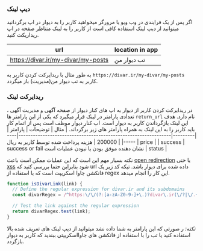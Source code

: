 ### دیپ لینک
اگر پس از یک فرایندی در وب ویو یا مرورگر میخواهید کاربر را به دیوار در اپ برگردانید میتوانید از دیپ لینک استفاده کافی است از کاربر را به لینک متناظر صفحه در اپ ریداریکت کنید.

| url             | location in app |
|-----------------|-----------------|
| https://divar.ir/my-divar/my-posts | تب دیوار من     |

به طور مثال با ریدایرکت کردن کاربر به ‍`https://divar.ir/my-divar/my-posts` کاربر به تب دیوار من(مدیریت) باز میگردد.

### ریدایرکت لینک
در ریدایرکت کردن کاربر از دیوار به اپ های کنار دیوار از صفحه آگهی و مدیریت آگهی ، تعدادی پارامتر در لینک قرار میگیرد که یکی از این پارامتر ها `return_url` نام دارد. هدف این لینک بازگرداندن کاربر به دیوار است. اپ کنار دیوار موظف است پس از اتمام کار باید کاربر را به این لینک به همراه پارامتر های زیر برگرداند.
| مثال    | توضیحات                                                       | پارامتر |
|---------|---------------------------------------------------------------|---------|
| 200000  | هزینه پرداخت شده توسط کاربر به ریال                           | price   |
| success | success or fail نشان دهنده موفق بودن یا نبودن عملیات است | status  |

نکته بسیار مهم این است که این عملیات ممکن است باعث [open redirection](https://learn.snyk.io/lesson/open-redirect/) یا حتی [xss](https://owasp.org/www-community/attacks/xss/)  شود بنابراین حتما بررسی کنید که url داده شده برای دیوار باشد. تیکه کد زیر یک فانکشن جاوا اسکریپت است که با استفاده از regex این کار را انجام میدهد.
```js
function isDivarLink(link) {
  // Define the regular expression for divar.ir and its subdomains
  const divarRegex = /^https:\/\/(?:[a-zA-Z0-9-]+\.)?divar\.ir(\/?|\/.+)/;

  // Test the link against the regular expression
  return divarRegex.test(link);
}
```

*نکته:* ر صورتی که این پارامتر به شما داده نشد میتوانید از دیپ لینک های تعریف شده بالا استفاده کنید یا تب را با استفاده از فانکشن های جاوااسکریپتی ببندید که کاربر به دیوار بازگردد.
